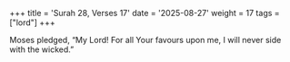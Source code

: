 +++
title = 'Surah 28, Verses 17'
date = '2025-08-27'
weight = 17
tags = ["lord"]
+++

Moses pledged, “My Lord! For all Your favours upon me, I will never side with the wicked.”
